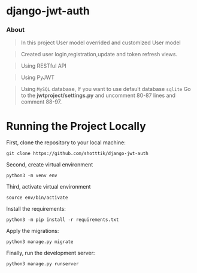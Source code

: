 # django-jwt-auth
### About
>In this project User model overrided and customized User model

>Created user login,registration,update and token refresh views. 

>Using RESTful API

>Using PyJWT

>Using `MySQL` database, If you want to use default database `sqlite` Go to the **jwtproject/settings.py** and uncomment 80-87 lines and comment 88-97.


# Running the Project Locally

First, clone the repository to your local machine:

```
git clone https://github.com/shotttik/django-jwt-auth
```

Second, create virtual environment
```
python3 -m venv env
```

Third, activate virtual environment
```
source env/bin/activate
```

Install the requirements:

```
python3 -m pip install -r requirements.txt

```

Apply the migrations:

```
python3 manage.py migrate
```

Finally, run the development server:

```
python3 manage.py runserver
```